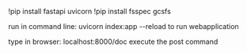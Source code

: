 !pip install fastapi uvicorn
!pip install fsspec gcsfs

run in command line: uvicorn index:app --reload to run webapplication

type in browser: localhost:8000/doc
execute the post command